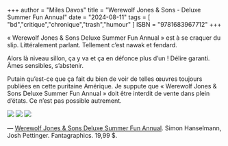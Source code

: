 +++
author = "Miles Davos"
title = "Werewolf Jones & Sons - Deluxe Summer Fun Annual"
date = "2024-08-11"
tags = [
    "bd","critique","chronique","trash","humour"
]
ISBN = "9781683967712"
+++


« Werewolf Jones & Sons Deluxe Summer Fun Annual » est à se craquer du slip. Littéralement parlant. Tellement c’est nawak et fendard.

Alors là niveau sillon, ça y va et ça en défonce plus d’un ! Délire garanti. Âmes sensibles, s’abstenir.

Putain qu’est-ce que ça fait du bien de voir de telles œuvres toujours publiées en cette puritaine Amérique. Je suppute que « Werewolf Jones & Sons Deluxe Summer Fun Annual » doit être interdit de vente dans plein d’états. Ce n’est pas possible autrement.

![](/images/werewolf-jones-2.jpeg)
![](/images/werewolf-jones-1.jpeg)
![](/images/werewolf-jones-3.jpeg)

—
[Werewolf Jones & Sons Deluxe Summer Fun Annual](https://www.fantagraphics.com/products/werewolf-jones-and-sons-deluxe-summer-fun-annual). Simon Hanselmann, Josh Pettinger. Fantagraphics. 19,99 $.
